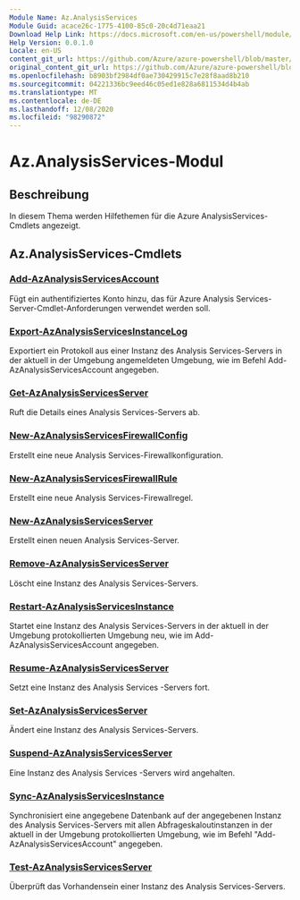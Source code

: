 ```yaml
---
Module Name: Az.AnalysisServices
Module Guid: acace26c-1775-4100-85c0-20c4d71eaa21
Download Help Link: https://docs.microsoft.com/en-us/powershell/module/az.analysisservices
Help Version: 0.0.1.0
Locale: en-US
content_git_url: https://github.com/Azure/azure-powershell/blob/master/src/AnalysisServices/AnalysisServices/help/Az.AnalysisServices.md
original_content_git_url: https://github.com/Azure/azure-powershell/blob/master/src/AnalysisServices/AnalysisServices/help/Az.AnalysisServices.md
ms.openlocfilehash: b8903bf2984df0ae730429915c7e28f8aad8b210
ms.sourcegitcommit: 04221336bc9eed46c05ed1e828a6811534d4b4ab
ms.translationtype: MT
ms.contentlocale: de-DE
ms.lasthandoff: 12/08/2020
ms.locfileid: "98290872"
---
```

# Az.AnalysisServices-Modul
## Beschreibung
In diesem Thema werden Hilfethemen für die Azure AnalysisServices-Cmdlets angezeigt.

## Az.AnalysisServices-Cmdlets
### [Add-AzAnalysisServicesAccount](Add-AzAnalysisServicesAccount.md)
Fügt ein authentifiziertes Konto hinzu, das für Azure Analysis Services-Server-Cmdlet-Anforderungen verwendet werden soll.

### [Export-AzAnalysisServicesInstanceLog](Export-AzAnalysisServicesInstanceLog.md)
Exportiert ein Protokoll aus einer Instanz des Analysis Services-Servers in der aktuell in der Umgebung angemeldeten Umgebung, wie im Befehl Add-AzAnalysisServicesAccount angegeben.

### [Get-AzAnalysisServicesServer](Get-AzAnalysisServicesServer.md)
Ruft die Details eines Analysis Services-Servers ab.

### [New-AzAnalysisServicesFirewallConfig](New-AzAnalysisServicesFirewallConfig.md)
Erstellt eine neue Analysis Services-Firewallkonfiguration. 

### [New-AzAnalysisServicesFirewallRule](New-AzAnalysisServicesFirewallRule.md)
Erstellt eine neue Analysis Services-Firewallregel.

### [New-AzAnalysisServicesServer](New-AzAnalysisServicesServer.md)
Erstellt einen neuen Analysis Services-Server.

### [Remove-AzAnalysisServicesServer](Remove-AzAnalysisServicesServer.md)
Löscht eine Instanz des Analysis Services-Servers.

### [Restart-AzAnalysisServicesInstance](Restart-AzAnalysisServicesInstance.md)
Startet eine Instanz des Analysis Services-Servers in der aktuell in der Umgebung protokollierten Umgebung neu, wie im Add-AzAnalysisServicesAccount angegeben.

### [Resume-AzAnalysisServicesServer](Resume-AzAnalysisServicesServer.md)
Setzt eine Instanz des Analysis Services -Servers fort.

### [Set-AzAnalysisServicesServer](Set-AzAnalysisServicesServer.md)
Ändert eine Instanz des Analysis Services-Servers.

### [Suspend-AzAnalysisServicesServer](Suspend-AzAnalysisServicesServer.md)
Eine Instanz des Analysis Services -Servers wird angehalten.

### [Sync-AzAnalysisServicesInstance](Sync-AzAnalysisServicesInstance.md)
Synchronisiert eine angegebene Datenbank auf der angegebenen Instanz des Analysis Services-Servers mit allen Abfrageskaloutinstanzen in der aktuell in der Umgebung protokollierten Umgebung, wie im Befehl "Add-AzAnalysisServicesAccount" angegeben.

### [Test-AzAnalysisServicesServer](Test-AzAnalysisServicesServer.md)
Überprüft das Vorhandensein einer Instanz des Analysis Services-Servers.

